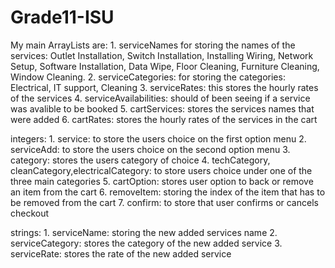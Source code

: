 # Grade11-ISU
My main ArrayLists are: 1. serviceNames for storing the names of the services: Outlet Installation, Switch Installation, Installing Wiring, Network Setup, Software Installation, Data Wipe, Floor Cleaning, Furniture Cleaning, Window Cleaning.
2. serviceCategories: for storing the categories: Electrical, IT support, Cleaning
3. serviceRates: this stores the hourly rates of the services
4. serviceAvailabilities: should of been seeing if a service was avalible to be booked
5. cartServices: stores the services names that were added
6. cartRates: stores the hourly rates of the services in the cart

integers: 1. service: to store the users choice on the first option menu
2. serviceAdd: to store the users choice on the second option menu
3. category: stores the users category of choice
4. techCategory, cleanCategory,electricalCategory: to store users choice under one of the three main categories
5. cartOption: stores user option to back or remove an item from the cart
6. removeItem: storing the index of the item that has to be removed from the cart
7. confirm: to store that user confirms or cancels checkout

strings: 1. serviceName: storing the new added services name
2. serviceCategory: stores the category of the new added service
3. serviceRate: stores the rate of the new added service
